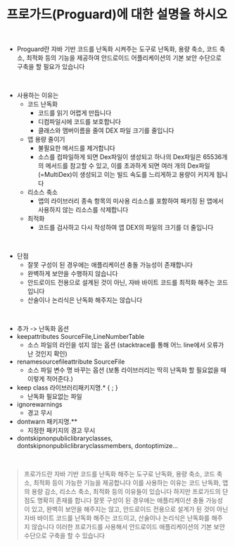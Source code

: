 # 프로가드(Proguard)에 대한 설명을 하시오

<br>

* Proguard란 자바 기반 코드를 난독화 시켜주는 도구로 난독화, 용량 축소, 코드 축소, 최적화 등의 기능을 제공하여 안드로이드 어플리케이션의 기본 보안 수단으로 구축을 할 필요가 있습니다

<br>

* 사용하는 이유는
  * 코드 난독화
    * 코드를 읽기 어렵게 만듭니다
    * 디컴파일시에 코드를 보호합니다
    * 클래스와 맴버이름을 줄여 DEX 파일 크기를 줄입니다
  * 앱 용량 줄이기
    * 불필요한 메서드를 제거합니다
    * 소스를 컴파일하게 되면 Dex파일이 생성되고 하나의 Dex파일은 65536개의 메서드를 참고할 수 있고, 이를 초과하게 되면 여러 개의 Dex파일(=MultiDex)이 생성되고 이는 빌드 속도를 느리게하고 용량이 커지게 됩니다
  * 리소스 축소
    * 앱의 라이브러리 종속 항목의 미사용 리소스를 포함하여 패키징 된 앱에서 사용하지 않는 리소스를 삭제합니다
  * 최적화
    * 코드를 검사하고 다시 작성하여 앱 DEX의 파일의 크기를 더 줄입니다

<br>

* 단점
  * 잘못 구성이 된 경우에는 애플리케이션 충돌 가능성이 존재합니다
  * 완벽하게 보안을 수행하지 않습니다
  * 안드로이드 전용으로 설계된 것이 아닌, 자바 바이트 코드를 최적화 해주는 코드입니다
  * 산술이나 논리식은 난독화 해주지는 않습니다

<br>

* 추가 -> 난독화 옵션
* keepattributes SourceFile,LineNumberTable 
  * 소스 파일의 라인을 섞지 않는 옵션 (stacktrace를 통해 어느 line에서 오류가 난 것인지 확인)
* renamesourcefileattribute SourceFile 
  * 소스 파일 변수 명 바꾸는 옵션 (보통 라이브러리는 딱히 난독화 할 필요없을 때 이렇게 적어준다.)
* keep class 라이브러리패키지명.* { ; } 
  * 난독화 필요없는 파일
* ignorewarnings 
  * 경고 무시
* dontwarn 패키지명.** 
    * 지정한 패키지의 경고 무시
* dontskipnonpubliclibraryclasses, dontskipnonpubliclibraryclassmembers, dontoptimize...

<br>

> 프로가드란 자바 기반 코드를 난독화 해주는 도구로 난독화, 용량 축소, 코드 축소, 최적화 등이 가능한 기능을 제공합니다
> 이를 사용하는 이유는 코드 난독화, 앱의 용량 감소, 리소스 축소, 최적화 등의 이유들이 있습니다
> 하지만 프로가드의 단점도 명확히 존재를 합니다
> 잘못 구성이 된 경우에는 애플리케이션 충돌 가능성이 있고, 완벽히 보안을 해주지는 않고, 안드로이드 전용으로 설게가 된 것이 아닌 자바 바이트 코드를 난독화 해주는 코드이고, 산술이나 논리식은 난독화를 해주지 않습니다
> 이러한 프로가드를 사용해서 안드로이드 애플리케이션의 기본 보안 수단으로 구축을 할 수 있습니다